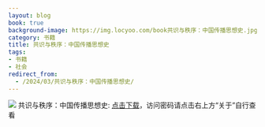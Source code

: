 ```yaml
---
layout: blog
book: true
background-image: https://img.locyoo.com/book共识与秩序：中国传播思想史.jpg
category: 书籍
title: 共识与秩序：中国传播思想史
tags:
- 书籍
- 社会
redirect_from:
  - /2024/03/共识与秩序：中国传播思想史/
---
```

![](https://img.locyoo.com/book共识与秩序：中国传播思想史.jpg)
共识与秩序：中国传播思想史: <a name = "ref1" href="https://url18.ctfile.com/f/50983618-1357862636-f0d6a4?p=3619">点击下载</a>，访问密码请点击右上方“关于”自行查看